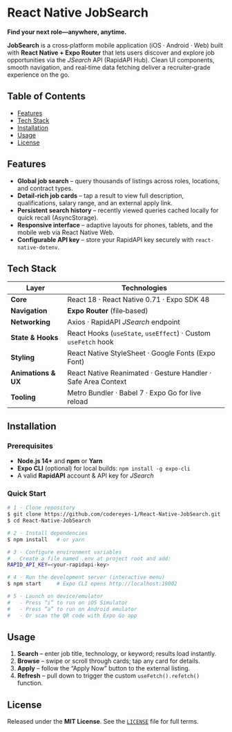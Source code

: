 # React Native JobSearch

**Find your next role—anywhere, anytime.**

**JobSearch** is a cross‑platform mobile application (iOS · Android · Web) built with **React Native + Expo Router** that lets users discover and explore job opportunities via the *JSearch* API (RapidAPI Hub). Clean UI components, smooth navigation, and real‑time data fetching deliver a recruiter‑grade experience on the go.

## Table of Contents

- [Features](#features)
- [Tech Stack](#tech-stack)
- [Installation](#installation)
- [Usage](#usage)
- [License](#license)

## Features

- **Global job search** – query thousands of listings across roles, locations, and contract types.
- **Detail‑rich job cards** – tap a result to view full description, qualifications, salary range, and an external apply link.
- **Persistent search history** – recently viewed queries cached locally for quick recall (AsyncStorage).
- **Responsive interface** – adaptive layouts for phones, tablets, and the mobile web via React Native Web.
- **Configurable API key** – store your RapidAPI key securely with `react-native-dotenv`.

## Tech Stack

| Layer               | Technologies                                                   |
| ------------------- | -------------------------------------------------------------- |
| **Core**            | React 18 · React Native 0.71 · Expo SDK 48                     |
| **Navigation**      | **Expo Router** (file‑based)                                   |
| **Networking**      | Axios · RapidAPI *JSearch* endpoint                            |
| **State & Hooks**   | React Hooks (`useState`, `useEffect`) · Custom `useFetch` hook |
| **Styling**         | React Native StyleSheet · Google Fonts (Expo Font)             |
| **Animations & UX** | React Native Reanimated · Gesture Handler · Safe Area Context  |
| **Tooling**         | Metro Bundler · Babel 7 · Expo Go for live reload              |

## Installation

### Prerequisites

- **Node.js 14+** and **npm** or **Yarn**
- **Expo CLI** (optional) for local builds: `npm install ‑g expo-cli`
- A valid **RapidAPI** account & API key for *JSearch*

### Quick Start

```bash
# 1 · Clone repository
$ git clone https://github.com/codereyes-1/React-Native-JobSearch.git
$ cd React-Native-JobSearch

# 2 · Install dependencies
$ npm install   # or yarn

# 3 · Configure environment variables
#   Create a file named .env at project root and add:
RAPID_API_KEY=<your‑rapidapi‑key>

# 4 · Run the development server (interactive menu)
$ npm start     # Expo CLI opens http://localhost:19002

# 5 · Launch on device/emulator
#   - Press “i” to run on iOS Simulator
#   - Press “a” to run on Android emulator
#   - Or scan the QR code with Expo Go app
```

## Usage

1. **Search** – enter job title, technology, or keyword; results load instantly.
2. **Browse** – swipe or scroll through cards; tap any card for details.
3. **Apply** – follow the “Apply Now” button to the external listing.
4. **Refresh** – pull down to trigger the custom `useFetch().refetch()` function.

## License

Released under the **MIT License**. See the [`LICENSE`](LICENSE) file for full terms.


